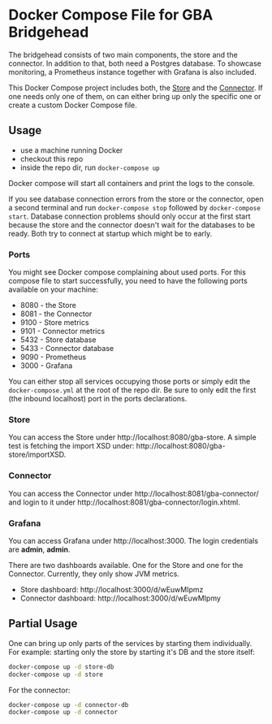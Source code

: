 # Docker Compose File for GBA Bridgehead

The bridgehead consists of two main components, the store and the connector. In addition to that, both need a Postgres database. To showcase monitoring, a Prometheus instance together with Grafana is also included.

This Docker Compose project includes both, the [Store][1] and the [Connector][2]. If one needs only one of them, on can either bring up only the specific one or create a custom Docker Compose file.

## Usage

* use a machine running Docker
* checkout this repo
* inside the repo dir, run `docker-compose up`

Docker compose will start all containers and print the logs to the console.

If you see database connection errors from the store or the connector, open a second terminal and run `docker-compose stop` followed by `docker-compose start`. Database connection problems should only occur at the first start because the store and the connector doesn't wait for the databases to be ready. Both try to connect at startup which might be to early.

### Ports

You might see Docker compose complaining about used ports. For this compose file to start successfully, you need to have the following ports available on your machine:

* 8080 - the Store
* 8081 - the Connector
* 9100 - Store metrics
* 9101 - Connector metrics
* 5432 - Store database
* 5433 - Connector database
* 9090 - Prometheus
* 3000 - Grafana

You can either stop all services occupying those ports or simply edit the `docker-compose.yml` at the root of the repo dir. Be sure to only edit the first (the inbound localhost) port in the ports declarations.

### Store

You can access the Store under http://localhost:8080/gba-store. A simple test is fetching the import XSD under: http://localhost:8080/gba-store/importXSD.

### Connector

You can access the Connector under http://localhost:8081/gba-connector/ and login to it under http://localhost:8081/gba-connector/login.xhtml.

### Grafana

You can access Grafana under http://localhost:3000. The login credentials are **admin**, **admin**.

There are two dashboards available. One for the Store and one for the Connector. Currently, they only show JVM metrics.

* Store dashboard: http://localhost:3000/d/wEuwMIpmz
* Connector dashboard: http://localhost:3000/d/wEuwMIpmy

## Partial Usage

One can bring up only parts of the services by starting them individually. For example: starting only the store by starting it's DB and the store itself:

```sh
docker-compose up -d store-db
docker-compose up -d store
```

For the connector:

```sh
docker-compose up -d connector-db
docker-compose up -d connector
```


[1]: <https://bitbucket.org/medicalinformatics/samply.store.docker>
[2]: <https://github.com/alexanderkiel/samply.connector.docker>
